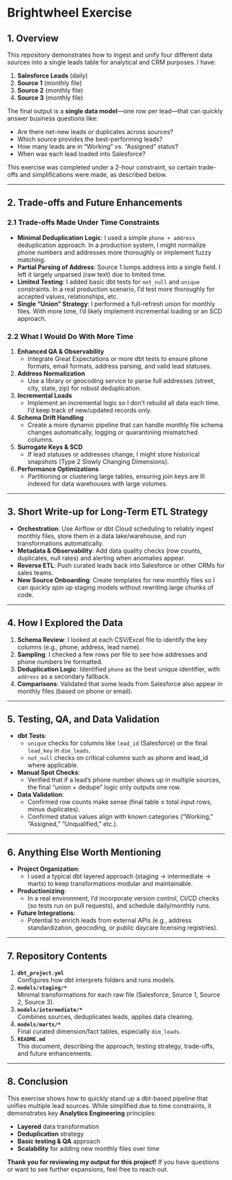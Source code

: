 # Brightwheel Exercise

## 1. Overview

This repository demonstrates how to ingest and unify four different data sources into a single leads table for analytical and CRM purposes. I have:

1. **Salesforce Leads** (daily)
2. **Source 1** (monthly file)
3. **Source 2** (monthly file)
4. **Source 3** (monthly file)

The final output is a **single data model**—one row per lead—that can quickly answer business questions like:

- Are there net-new leads or duplicates across sources?
- Which source provides the best-performing leads?
- How many leads are in “Working” vs. “Assigned” status?
- When was each lead loaded into Salesforce?

This exercise was completed under a 2-hour constraint, so certain trade-offs and simplifications were made, as described below.

---

## 2. Trade-offs and Future Enhancements

### 2.1 Trade-offs Made Under Time Constraints

- **Minimal Deduplication Logic**: I used a simple `phone + address` deduplication approach. In a production system, I might normalize phone numbers and addresses more thoroughly or implement fuzzy matching.
- **Partial Parsing of Address**: Source 1 lumps address into a single field. I left it largely unparsed (raw text) due to limited time.
- **Limited Testing**: I added basic dbt tests for `not_null` and `unique` constraints. In a real production scenario, I’d test more thoroughly for accepted values, relationships, etc.
- **Single “Union” Strategy**: I performed a full-refresh union for monthly files. With more time, I’d likely implement incremental loading or an SCD approach.

### 2.2 What I Would Do With More Time

1. **Enhanced QA & Observability**  
   - Integrate Great Expectations or more dbt tests to ensure phone formats, email formats, address parsing, and valid lead statuses.
2. **Address Normalization**  
   - Use a library or geocoding service to parse full addresses (street, city, state, zip) for robust deduplication.
3. **Incremental Loads**  
   - Implement an incremental logic so I don’t rebuild all data each time. I’d keep track of new/updated records only.
4. **Schema Drift Handling**  
   - Create a more dynamic pipeline that can handle monthly file schema changes automatically, logging or quarantining mismatched columns.
5. **Surrogate Keys & SCD**  
   - If lead statuses or addresses change, I might store historical snapshots (Type 2 Slowly Changing Dimensions).
6. **Performance Optimizations**  
   - Partitioning or clustering large tables, ensuring join keys are Ill indexed for data warehouses with large volumes.

---

## 3. Short Write-up for Long-Term ETL Strategy

- **Orchestration**: Use Airflow or dbt Cloud scheduling to reliably ingest monthly files, store them in a data lake/warehouse, and run transformations automatically.
- **Metadata & Observability**: Add data quality checks (row counts, duplicates, null rates) and alerting when anomalies appear.
- **Reverse ETL**: Push curated leads back into Salesforce or other CRMs for sales teams.
- **New Source Onboarding**: Create templates for new monthly files so I can quickly spin up staging models without rewriting large chunks of code.

---

## 4. How I Explored the Data

1. **Schema Review**: I looked at each CSV/Excel file to identify the key columns (e.g., phone, address, lead name).
2. **Sampling**: I checked a few rows per file to see how addresses and phone numbers Ire formatted.
3. **Deduplication Logic**: Identified `phone` as the best unique identifier, with `address` as a secondary fallback.
4. **Comparisons**: Validated that some leads from Salesforce also appear in monthly files (based on phone or email).

---

## 5. Testing, QA, and Data Validation

- **dbt Tests**: 
  - `unique` checks for columns like `lead_id` (Salesforce) or the final `lead_key` in `dim_leads`.
  - `not_null` checks on critical columns such as phone and lead_id where applicable.
- **Manual Spot Checks**: 
  - Verified that if a lead’s phone number shows up in multiple sources, the final “union + dedupe” logic only outputs one row.
- **Data Validation**:
  - Confirmed row counts make sense (final table ≤ total input rows, minus duplicates).
  - Confirmed status values align with known categories (“Working,” “Assigned,” “Unqualified,” etc.).

---

## 6. Anything Else Worth Mentioning

- **Project Organization**:
  - I used a typical dbt layered approach (staging → intermediate → marts) to keep transformations modular and maintainable.
- **Productionizing**:
  - In a real environment, I’d incorporate version control, CI/CD checks (so tests run on pull requests), and schedule daily/monthly runs.
- **Future Integrations**:
  - Potential to enrich leads from external APIs (e.g., address standardization, geocoding, or public daycare licensing registries).

---

## 7. Repository Contents

1. **`dbt_project.yml`**  
   Configures how dbt interprets folders and runs models.
2. **`models/staging/*`**  
   Minimal transformations for each raw file (Salesforce, Source 1, Source 2, Source 3).
3. **`models/intermediate/*`**  
   Combines sources, deduplicates leads, applies data cleaning.
4. **`models/marts/*`**  
   Final curated dimension/fact tables, especially `dim_leads`.
5. **`README.md`**  
   This document, describing the approach, testing strategy, trade-offs, and future enhancements.

---

## 8. Conclusion

This exercise shows how to quickly stand up a dbt-based pipeline that unifies multiple lead sources. While simplified due to time constraints, it demonstrates key **Analytics Engineering** principles:

- **Layered** data transformation
- **Deduplication** strategy
- **Basic testing & QA** approach
- **Scalability** for adding new monthly files over time

**Thank you for reviewing my output for this project!** If you have questions or want to see further expansions, feel free to reach out.
